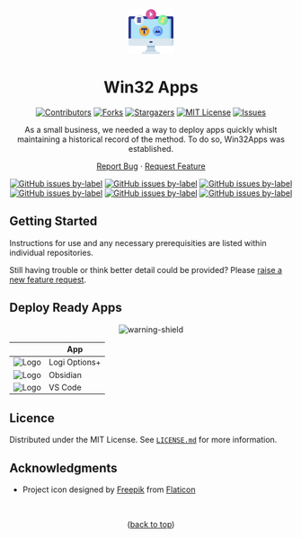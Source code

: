 <div align="center">
  
  <a href="https://github.com/ALARP-Solutions/Win32Apps">
    <img src="logo.png" alt="Logo" width="80" height="80">
  </a>

  <h1 id="top">Win32 Apps</h1>

  [![Contributors][contributors-shield]][contributors-url]
  [![Forks][forks-shield]][forks-url]
  [![Stargazers][stars-shield]][stars-url]
  [![MIT License][license-shield]][license-url]
  [![Issues][issues-shield]][issues-url]
  <br />
  
  As a small business, we needed a way to deploy apps quickly whislt maintaining a historical record of the method. To do so, Win32Apps was established.
  
  [Report Bug](https://github.com/ALARP-Solutions/Win32Apps/issues/new?assignees=&labels=bug&template=bug_report.md&title=)
  ·
  [Request Feature](https://github.com/ALARP-Solutions/Win32Apps/issues/new?assignees=&labels=enhancement&template=feature_request.md&title=)
  
  [![GitHub issues by-label](https://img.shields.io/github/issues/ALARP-Solutions/Win32Apps/bug?color=red&label=Bugs&style=flat-square)](https://github.com/ALARP-Solutions/Win32Apps/labels/bug)
  [![GitHub issues by-label](https://img.shields.io/github/issues/ALARP-Solutions/Win32Apps/documentation?color=blue&label=Documentation&style=flat-square)](https://github.com/ALARP-Solutions/Win32Apps/labels/documentation)
  [![GitHub issues by-label](https://img.shields.io/github/issues/ALARP-Solutions/Win32Apps/enhancement?color=aqua&label=Enhancements&style=flat-square)](https://github.com/ALARP-Solutions/Win32Apps/labels/enhancement)
  [![GitHub issues by-label](https://img.shields.io/github/issues/ALARP-Solutions/Win32Apps/good%2520first%2520issue?color=purple&label=Good%20First%20Issue&style=flat-square)](https://github.com/ALARP-Solutions/Win32Apps/labels/good%20first%20issue)
  [![GitHub issues by-label](https://img.shields.io/github/issues/ALARP-Solutions/Win32Apps/Help%20Wanted?color=forestgreen&label=Help%20Wanted&style=flat-square)](https://github.com/ALARP-Solutions/Win32Apps/labels/help%20wanted)
  [![GitHub issues by-label](https://img.shields.io/github/issues/ALARP-Solutions/Win32Apps/security?color=black&label=Security&style=flat-square)](https://github.com/ALARP-Solutions/Win32Apps/labels/security)
  
</div>

## Getting Started

Instructions for use and any necessary prerequisities are listed within individual repositories.

Still having trouble or think better detail could be provided? Please [raise a new feature request](https://github.com/ALARP-Solutions/Win32Apps/issues/new?assignees=&labels=documentation&template=feature_request.md&title=).

## Deploy Ready Apps
<div align="center">

![warning-shield]

</div>

|  | App |
| --- | --- |
| <img src="Apps\LogiOptionsPlus\Icon.png" alt="Logo" width="80" height="80"> | Logi Options+ |
| <img src="Apps\Obsidian\Icon.png" alt="Logo" width="80" height="80"> | Obsidian |
| <img src="Apps\VSCode\Icon.png" alt="Logo" width="80" height="80"> | VS Code |


## Licence

Distributed under the MIT License. See [`LICENSE.md`](https://github.com/ALARP-Solutions/Win32Apps/blob/main/LICENSE.md) for more information.

## Acknowledgments

- Project icon designed by [Freepik](https://www.flaticon.com/authors/freepik) from [Flaticon](https://www.flaticon.com/free-icons/programming)

</br>
<p align="center">(<a href="#top">back to top</a>)</p>

[warning-shield]: https://img.shields.io/badge/-%E2%9A%A0%EF%B8%8F%20Many%20of%20these%20are%20likely%20still%20in%20development.%20Use%20them%20at%20your%20own%20peril%2C%20and%20test%20before%20you%20deploy!%20%E2%9A%A0%EF%B8%8F-red
[contributors-shield]: https://img.shields.io/github/contributors/ALARP-Solutions/Win32Apps.svg?style=for-the-badge
[contributors-url]: https://github.com/ALARP-Solutions/Win32Apps/graphs/contributors
[forks-shield]: https://img.shields.io/github/forks/ALARP-Solutions/Win32Apps.svg?style=for-the-badge
[forks-url]: https://github.com/ALARP-Solutions/Win32Apps/network/members
[stars-shield]: https://img.shields.io/github/stars/ALARP-Solutions/Win32Apps.svg?style=for-the-badge
[stars-url]: https://github.com/ALARP-Solutions/Win32Apps/stargazers
[issues-shield]: https://img.shields.io/github/issues/ALARP-Solutions/Win32Apps.svg?style=for-the-badge
[issues-url]: https://github.com/ALARP-Solutions/Win32Apps/issues
[license-shield]: https://img.shields.io/github/license/ALARP-Solutions/Win32Apps.svg?style=for-the-badge
[license-url]: https://github.com/ALARP-Solutions/Win32Apps/blob/master/LICENSE.txt
[size-shield]: https://img.shields.io/github/repo-size/alarp-solutions/Win32Apps
